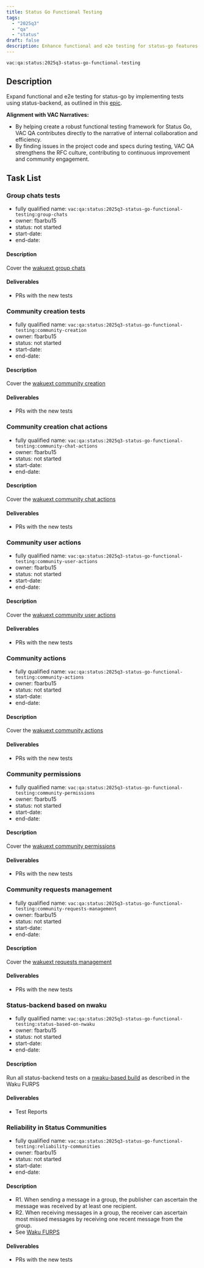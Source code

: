 ```yaml
---
title: Status Go Functional Testing
tags:
  - "2025q3"
  - "qa"
  - "status"  
draft: false  
description: Enhance functional and e2e testing for status-go features by implementing tests using status-backend.
---
```


`vac:qa:status:2025q3-status-go-functional-testing`

## Description
Expand functional and e2e testing for status-go by implementing tests using status-backend,
as outlined in this [epic](https://github.com/status-im/status-go/issues/6064). 

**Alignment with VAC Narratives:**
* By helping create a robust functional testing framework for Status Go,
  VAC QA contributes directly to the narrative of internal collaboration and efficiency.
* By finding issues in the project code and specs during testing,
  VAC QA strengthens the RFC culture, contributing to continuous improvement and community engagement.

## Task List


### Group chats tests

* fully qualified name: `vac:qa:status:2025q3-status-go-functional-testing:group-chats`
* owner: fbarbu15
* status: not started
* start-date: 
* end-date: 

#### Description
Cover the [wakuext group chats](https://github.com/status-im/status-go/issues/6071)

#### Deliverables
* PRs with the new tests

### Community creation tests

* fully qualified name: `vac:qa:status:2025q3-status-go-functional-testing:community-creation`
* owner: fbarbu15
* status: not started
* start-date: 
* end-date: 

#### Description
Cover the [wakuext community creation](https://github.com/status-im/status-go/issues/6078)

#### Deliverables
* PRs with the new tests

### Community creation chat actions

* fully qualified name: `vac:qa:status:2025q3-status-go-functional-testing:community-chat-actions`
* owner: fbarbu15
* status: not started
* start-date: 
* end-date: 

#### Description
Cover the [wakuext community chat actions](https://github.com/status-im/status-go/issues/6073)

#### Deliverables
* PRs with the new tests

### Community user actions

* fully qualified name: `vac:qa:status:2025q3-status-go-functional-testing:community-user-actions`
* owner: fbarbu15
* status: not started
* start-date: 
* end-date: 

#### Description
Cover the [wakuext community user actions](https://github.com/status-im/status-go/issues/6081)

#### Deliverables
* PRs with the new tests

### Community actions

* fully qualified name: `vac:qa:status:2025q3-status-go-functional-testing:community-actions`
* owner: fbarbu15
* status: not started
* start-date: 
* end-date: 

#### Description
Cover the [wakuext community actions](https://github.com/status-im/status-go/issues/6079)

#### Deliverables
* PRs with the new tests

### Community permissions

* fully qualified name: `vac:qa:status:2025q3-status-go-functional-testing:community-permissions`
* owner: fbarbu15
* status: not started
* start-date: 
* end-date: 

#### Description
Cover the [wakuext community permissions](https://github.com/status-im/status-go/issues/6082)

#### Deliverables
* PRs with the new tests

### Community requests management

* fully qualified name: `vac:qa:status:2025q3-status-go-functional-testing:community-requests-management`
* owner: fbarbu15
* status: not started
* start-date: 
* end-date: 

#### Description
Cover the [wakuext requests management](https://github.com/status-im/status-go/issues/6083)

#### Deliverables
* PRs with the new tests

### Status-backend based on nwaku

* fully qualified name: `vac:qa:status:2025q3-status-go-functional-testing:status-based-on-nwaku`
* owner: fbarbu15
* status: not started
* start-date: 
* end-date: 

#### Description
Run all status-backend tests on a 
[nwaku-based build](https://github.com/waku-org/pm/blob/2025H2/draft-roadmap/integrate_nwaku_in_status_desktop_relay_mode_only.md?plain=1#L7)
as described in the Waku FURPS

#### Deliverables
* Test Reports

### Reliability in Status Communities

* fully qualified name: `vac:qa:status:2025q3-status-go-functional-testing:reliability-communities`
* owner: fbarbu15
* status: not started
* start-date: 
* end-date: 

#### Description
- R1. When sending a message in a group, the publisher can ascertain the message was received by at least one recipient.
- R2. When receiving messages in a group, the receiver can ascertain most missed messages by receiving one recent message from the group.
- See [Waku FURPS](https://github.com/waku-org/pm/blob/2025H2/draft-roadmap/introduce_e2e_reliability_in_status.md?plain=1#L40)

#### Deliverables
* PRs with the new tests

